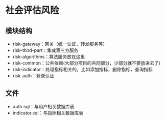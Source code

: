 # 社会评估风险

## 模块结构
* risk-gateway：网关（统一认证，转发服务等）
* risk-third-part：集成第三方服务
* risk-algorithms：算法服务放在这里
* risk-common：公共依赖(大部分项目的共同部分，少部分就不要放进去了)
* risk-indicator：处理指标相关的，比如添加指标，删除指标，查询指标
* risk-auth：登录认证

## 文件
* auth.sql：与用户相关数据库表
* indicator.sql：与指标相关数据库表
